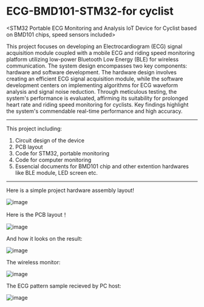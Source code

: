 # ECG-BMD101-STM32-for cyclist
<STM32 Portable ECG Monitoring and Analysis IoT Device for Cyclist based on BMD101 chips, speed sensors included>

This project focuses on developing an Electrocardiogram (ECG) signal acquisition module coupled with a mobile ECG and riding speed monitoring platform utilizing low-power Bluetooth Low Energy (BLE) for wireless communication. The system design encompasses two key components: hardware and software development. The hardware design involves creating an efficient ECG signal acquisition module, while the software development centers on implementing algorithms for ECG waveform analysis and signal noise reduction. Through meticulous testing, the system's performance is evaluated, affirming its suitability for prolonged heart rate and riding speed monitoring for cyclists. Key findings highlight the system's commendable real-time performance and high accuracy.
________________________________________________________________________________________________________________
This project including:
1. Circuit design of the device
2. PCB layout
3. Code for STM32, portable monitoring
4. Code for computer monitoring
5. Essencial documents for BMD101 chip and other extention hardwares like BLE module, LED screen etc.
________________________________________________________________________________________________________________
Here is a simple project hardware assembly layout!

![image](https://github.com/NewConsTiio/Wearble-ECG-STM32/assets/82430239/69ac43eb-3524-4516-bfcb-b983eea4722b)

Here is the PCB layout！

![image](https://github.com/NewConsTiio/Wearble-ECG-STM32/assets/82430239/49a6aa9b-23f7-4529-9a07-80e7738d10a9)

And how it looks on the result:

![image](https://github.com/NewConsTiio/Wearble-ECG-STM32/assets/82430239/159194fc-2f7b-4dd3-ad0a-4146f17c46f6)

The wireless monitor:

![image](https://github.com/NewConsTiio/Wearble-ECG-STM32/assets/82430239/8272394f-a6f3-4e72-bbe2-af11decde5c3)

The ECG pattern sample recieved by PC host:

![image](https://github.com/NewConsTiio/Wearble-ECG-STM32/assets/82430239/b4081a23-f7b5-4a30-89e3-00b736ac1157)


